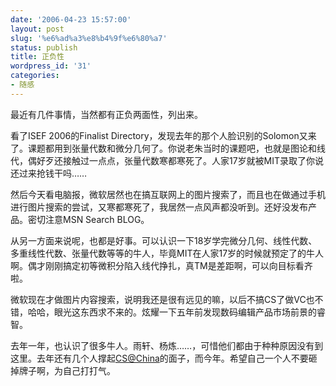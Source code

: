 ```yaml
---
date: '2006-04-23 15:57:00'
layout: post
slug: '%e6%ad%a3%e8%b4%9f%e6%80%a7'
status: publish
title: 正负性
wordpress_id: '31'
categories:
- 随感
---
```


最近有几件事情，当然都有正负两面性，列出来。


看了ISEF 2006的Finalist Directory，发现去年的那个人脸识别的Solomon又来了。课题都用到张量代数和微分几何了。你说老朱当时的课题吧，也就是图论和线代，偶好歹还接触过一点点，张量代数寒都寒死了。人家17岁就被MIT录取了你说还过来抢钱干吗……


然后今天看电脑报，微软居然也在搞互联网上的图片搜索了，而且也在做通过手机进行图片搜索的尝试，又寒都寒死了，我居然一点风声都没听到。还好没发布产品。密切注意MSN Search BLOG。


从另一方面来说呢，也都是好事。可以认识一下18岁学完微分几何、线性代数、多重线性代数、张量代数等等的牛人，毕竟MIT在人家17岁的时候就预定了的牛人啊。偶才刚刚搞定初等微积分陷入线代挣扎，真TM是差距啊，可以向目标看齐啦。


微软现在才做图片内容搜索，说明我还是很有远见的嘛，以后不搞CS了做VC也不错，哈哈，眼光这东西求不来的。炫耀一下五年前发现数码编辑产品市场前景的睿智。


去年一年，也认识了很多牛人。雨轩、杨炼……，可惜他们都由于种种原因没有到这里。去年还有几个人撑起[CS@China](mailto:CS@China)的面子，而今年。希望自己一个人不要砸掉牌子啊，为自己打打气。
